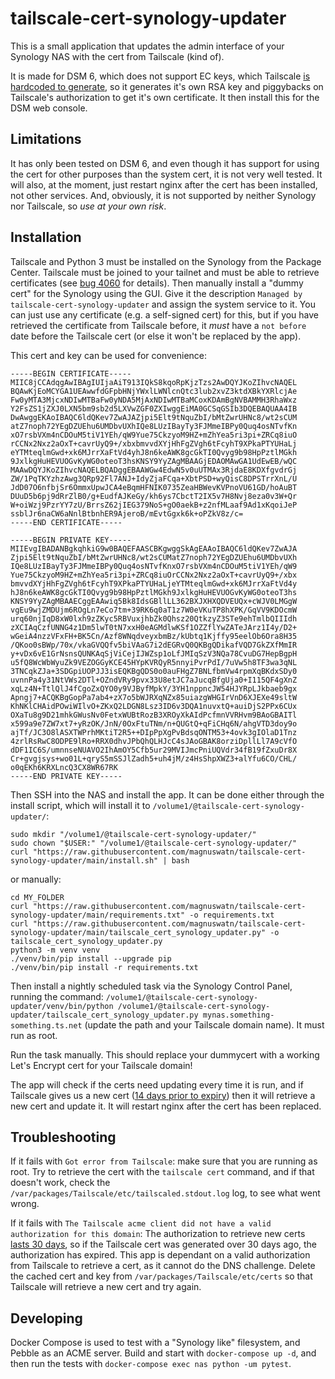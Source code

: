 tailscale-cert-synology-updater
===

This is a small application that updates the admin interface of your Synology NAS with the cert from Tailscale (kind of).

It is made for DSM 6, which does not support EC keys, which Tailscale [is hardcoded to generate](https://github.com/tailscale/tailscale/blob/9bd3b5b89c60534a9066902ae54b52f5797365bd/ipn/localapi/cert.go#L284), so it generates it's own RSA key and piggybacks on Tailscale's authorization to get it's own certificate. It then install this for the DSM web console.


## Limitations

It has only been tested on DSM 6, and even though it has support for using the cert for other purposes than the system cert, it is not very well tested. It will also, at the moment, just restart nginx after the cert has been installed, not other services. And, obviously, it is not supported by neither Synology nor Tailscale, so *use at your own risk*.

## Installation

Tailscale and Python 3 must be installed on the Synology from the Package Center. Tailscale must be joined to your tailnet and must be able to retrieve certificates (see [bug 4060](https://github.com/tailscale/tailscale/issues/4060) for details). Then manually install a "dummy cert" for the Synology using the GUI. Give it the description `Managed by tailscale-cert-synology-updater` and assign the system service to it. You can just use any certificate (e.g. a self-signed cert) for this, but if you have retrieved the certificate from Tailscale before, it *must* have a `not before` date before the Tailscale cert (or else it won't be replaced by the app).

This cert and key can be used for convenience:

```
-----BEGIN CERTIFICATE-----
MIIC8jCCAdqgAwIBAgIUIjaAiT913IQkS8kqoRpKjzTzs2AwDQYJKoZIhvcNAQEL
BQAwKjEoMCYGA1UEAwwfdGFpbHNjYWxlLWNlcnQtc3lub2xvZ3ktdXBkYXRlcjAe
Fw0yMTA3MjcxNDIwMTBaFw0yNDA5MjAxNDIwMTBaMCoxKDAmBgNVBAMMH3RhaWxz
Y2FsZS1jZXJ0LXN5bm9sb2d5LXVwZGF0ZXIwggEiMA0GCSqGSIb3DQEBAQUAA4IB
DwAwggEKAoIBAQC6ldQKev7ZwAJAZjpi5Elt9tNquZbI/bMtZwrUHNc8/wt2sCUM
atZ7noph72YEgDZUEhu6UMDbvUXhIQe8LUzIBayTy3FJMmeIBPy0Quq4osNTvfKn
xO7rsbVXm4nCDOuM5tiV1YEh/qW9Yue75CkzyoM9HZ+mZhYea5ri3pi+ZRCq8iuO
rCCNx2Nxz2aOxT+cavrUyQ9+/xbxbmvvdXYjHhFgZVgh6tFcyhT9XPkaPTYUHaLj
eYTMteqlmGwd+xk6MJrrXaFtVd4yhJ8n6keAWK8gcGkTI0Qvyg9b98HpPztlMGkh
9JxlkgHuHEVUOGvKyWG0oteoT3hsKNSY9YyZAgMBAAGjEDAOMAwGA1UdEwEB/wQC
MAAwDQYJKoZIhvcNAQELBQADggEBAAWGw4EdwN5v0uUTMAx3RjdaE8KDXfgvdrGj
ZW/1PqTKYzhzAwg3QRp92Fl7ANJ+IdyZjaFCqa+XbtPSD+wyQisC8DPSTrrXnL/U
JdD07O6nfbjSr6OmmxUpwJCA4eBqmHFNIK0735ZeaHBWevKVPnoVU61GD/hoAuBT
DUuD5b6pj9dRrZlB0/g+EudfAJKeGy/kh6ys7CbctT2IX5v7H8Nvj8eza0v3W+Qr
W+oiWzj9PzrYY7zU/BrrsZ62jIEG379NoS+gO0aekB+z2nfMLaaf9Ad1xKqoiJeP
ssblJr6naCW6aNnlBtbnhER9AjeroB/mEvtGgxk6k+oPZkV8z/c=
-----END CERTIFICATE-----
```

```
-----BEGIN PRIVATE KEY-----
MIIEvgIBADANBgkqhkiG9w0BAQEFAASCBKgwggSkAgEAAoIBAQC6ldQKev7ZwAJA
Zjpi5Elt9tNquZbI/bMtZwrUHNc8/wt2sCUMatZ7noph72YEgDZUEhu6UMDbvUXh
IQe8LUzIBayTy3FJMmeIBPy0Quq4osNTvfKnxO7rsbVXm4nCDOuM5tiV1YEh/qW9
Yue75CkzyoM9HZ+mZhYea5ri3pi+ZRCq8iuOrCCNx2Nxz2aOxT+cavrUyQ9+/xbx
bmvvdXYjHhFgZVgh6tFcyhT9XPkaPTYUHaLjeYTMteqlmGwd+xk6MJrrXaFtVd4y
hJ8n6keAWK8gcGkTI0Qvyg9b98HpPztlMGkh9JxlkgHuHEVUOGvKyWG0oteoT3hs
KNSY9YyZAgMBAAECggEAAwiq5Bk8IdsGBllLL362BXJXHXQDVEUQx+cWJV0LMGgW
vgEu9wjZMDUjm6ROgLn7eCo7tm+39RK6q0aT1z7W0eVKuTP8hXPK/GqVV9KDOcmW
urq60njIqD8xW0lxh9zZKyc5RBVuxjhbZk0Qhsz20QtkzyZ3STe9ehTmlbQIIIdh
zXCIAqCzfUNNG4z1Dm5lwT0tN7xxH0eAGMdlwKSf1OZZflYwZATeJArz1I4y/D2+
wGeiA4nzzVFxFH+BK5Cn/Azf8WNqdveyxbmBz/kUbtq1Kjffy95eelOb6Ora8H35
/QKoo0sBWp/70x/vkaGVQQfv5biVAaG7i2dEGRvQ0QKBgQDikafVQD7GkZXfMmIR
y+vDx6vE1GrNsnsQUNKAqSjViCejIJWZsp1oLfJMIqSzV3NQa78CvuDG7HepBgpH
u5fQ8WcWbWyuZk9VEZOGGyKCE45HYpKVRQyR5nnyiPvrPdI/7uVw5h8TF3wa3qNL
3TNCqkZJa+3SDGpiUOPJJ3isEQKBgQDS0o0auFHgZ7BNLfbmVw4rpmXqBKdxSDy0
uvnnPa4y31NtVWs2DTl+OZndVRy9pvx33U8etJC7aJucqBfgUja0+I115QF4gXnZ
xqLz4N+TtlQlJ4fCgoZxQYO0y9VJByfMpkY/3YH1nppncJW54HJYRpLJkbaeb9gx
Apngj7+ACQKBgGopPa7ab4+zX7o5bWJRXqNZx85uiazgWHGIrVnD6XJEXe49sltW
KhNKlCHAidPOwiWIlvO+ZKxQ2LDGN8Lsz3ID6v3DQA1nuvxtQ+auiDjS2PPx6CUx
OXaTu8g9D21mhkGWusNv0FetxWUBtRozB3XROyXkAIdPcfmnVVRHvm9BAoGBAITl
x599a9e7ZW7xt7+yRzOK/JnN/0OxFtuTNm/n+QUGtQ+qFiCHq6N/ahgVTD3doy9o
ajTf/JC3O8lASXTWPrhMKtiT2R5++DIpPpXgPvBdsqONTM53+4ovk3gIOlaD1Tnz
4zrlRsRwC8ODPE9lRo+RRX0dhvJPbQhQLHJcC4sJAoGBAK8orziDpllLl7A9cVfO
dDF1IC6S/umnnseNUAVO2IhAmOY5Cfb5ur29MVIJmcPniUQVdr34fB19fZxuDr8X
Cr+gvgjsys+wo01L+qryS5mSSJlZadh5+uh4jM/z4HsShpXWZ3+alYfu6CO/CHL/
o0qEKh6KRXLncQ3CX8WR67RK
-----END PRIVATE KEY-----
```

Then SSH into the NAS and install the app. It can be done either through the install script, which will install it to `/volume1/@tailscale-cert-synology-updater/`:

```
sudo mkdir "/volume1/@tailscale-cert-synology-updater/"
sudo chown "$USER:" "/volume1/@tailscale-cert-synology-updater/"
curl "https://raw.githubusercontent.com/magnuswatn/tailscale-cert-synology-updater/main/install.sh" | bash
```

or manually:

```
cd MY_FOLDER
curl "https://raw.githubusercontent.com/magnuswatn/tailscale-cert-synology-updater/main/requirements.txt" -o requirements.txt
curl "https://raw.githubusercontent.com/magnuswatn/tailscale-cert-synology-updater/main/tailscale_cert_synology_updater.py" -o tailscale_cert_synology_updater.py
python3 -m venv venv
./venv/bin/pip install --upgrade pip
./venv/bin/pip install -r requirements.txt
```

Then install a nightly scheduled task via the Synology Control Panel, running the command: `/volume1/@tailscale-cert-synology-updater/venv/bin/python /volume1/@tailscale-cert-synology-updater/tailscale_cert_synology_updater.py mynas.something-something.ts.net` (update the path and your Tailscale domain name). It must run as root.

Run the task manually. This should replace your dummycert with a working Let's Encrypt cert for your Tailscale domain!

The app will check if the certs need updating every time it is run, and if Tailscale gives us a new cert ([14 days prior to expiry](https://github.com/tailscale/tailscale/blob/9bd3b5b89c60534a9066902ae54b52f5797365bd/ipn/localapi/cert.go#L106)) then it will retrieve a new cert and update it. It will restart nginx after the cert has been replaced.


## Troubleshooting

If it fails with `Got error from Tailscale`: make sure that you are running as root. Try to retrieve the cert with the `tailscale cert` command, and if that doesn't work, check the `/var/packages/Tailscale/etc/tailscaled.stdout.log` log, to see what went wrong.

If it fails with `The Tailscale acme client did not have a valid authorization for this domain`: The authorization to retrieve new certs [lasts 30 days](https://letsencrypt.org/docs/faq/#i-successfully-renewed-a-certificate-but-validation-didn-t-happen-this-time-how-is-that-possible), so if the Tailscale cert was generated over 30 days ago, the authorization has expired. This app is dependant on a valid authorization from Tailscale to retrieve a cert, as it cannot do the DNS challenge. Delete the cached cert and key from `/var/packages/Tailscale/etc/certs` so that Tailscale will retrieve a new cert and try again.


## Developing

Docker Compose is used to test with a "Synology like" filesystem, and Pebble as an ACME server. Build and start with `docker-compose up -d`, and then run the tests with `docker-compose exec nas python -um pytest`.
